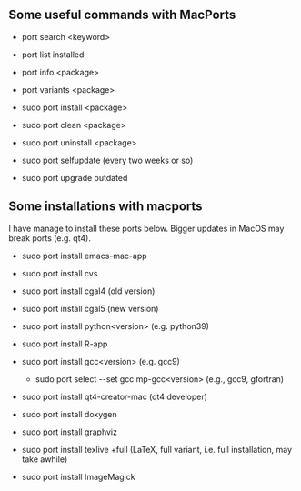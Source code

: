 ## Some useful commands with MacPorts

+ port search \<keyword\>
+ port list installed
+ port info \<package\>
+ port variants \<package\>
+ sudo port install \<package\>
+ sudo port clean \<package\>
+ sudo port uninstall \<package\>

+ sudo port selfupdate (every two weeks or so)
+ sudo port upgrade outdated

## Some installations with macports 
I have manage to install these ports below. Bigger updates in MacOS may break ports (e.g. qt4).

+ sudo port install emacs-mac-app
+ sudo port install cvs

+ sudo port install cgal4 (old version)
+ sudo port install cgal5 (new version)

+ sudo port install python\<version\> (e.g. python39)
+ sudo port install R-app

+ sudo port install gcc\<version\> (e.g. gcc9)
  + sudo port select --set gcc mp-gcc\<version\> (e.g., gcc9, gfortran)

+ sudo port install qt4-creator-mac (qt4 developer)

+ sudo port install doxygen
+ sudo port install graphviz

+ sudo port install texlive +full (LaTeX, full variant, i.e. full installation, may take awhile)

+ sudo port install ImageMagick 


